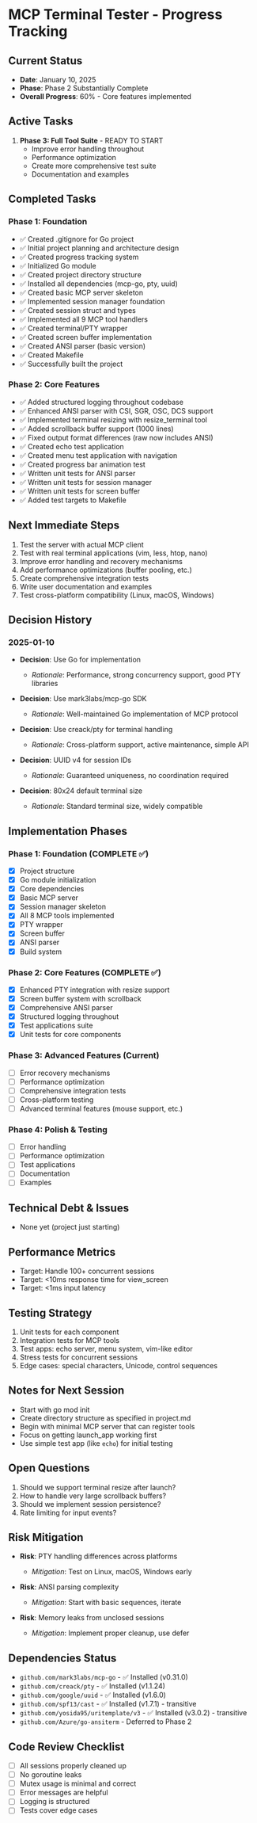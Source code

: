 # MCP Terminal Tester - Progress Tracking

## Current Status
- **Date**: January 10, 2025
- **Phase**: Phase 2 Substantially Complete
- **Overall Progress**: 60% - Core features implemented

## Active Tasks
1. **Phase 3: Full Tool Suite** - READY TO START
   - Improve error handling throughout
   - Performance optimization
   - Create more comprehensive test suite
   - Documentation and examples

## Completed Tasks

### Phase 1: Foundation
- ✅ Created .gitignore for Go project
- ✅ Initial project planning and architecture design
- ✅ Created progress tracking system
- ✅ Initialized Go module
- ✅ Created project directory structure
- ✅ Installed all dependencies (mcp-go, pty, uuid)
- ✅ Created basic MCP server skeleton
- ✅ Implemented session manager foundation
- ✅ Created session struct and types
- ✅ Implemented all 9 MCP tool handlers
- ✅ Created terminal/PTY wrapper
- ✅ Created screen buffer implementation
- ✅ Created ANSI parser (basic version)
- ✅ Created Makefile
- ✅ Successfully built the project

### Phase 2: Core Features
- ✅ Added structured logging throughout codebase
- ✅ Enhanced ANSI parser with CSI, SGR, OSC, DCS support
- ✅ Implemented terminal resizing with resize_terminal tool
- ✅ Added scrollback buffer support (1000 lines)
- ✅ Fixed output format differences (raw now includes ANSI)
- ✅ Created echo test application
- ✅ Created menu test application with navigation
- ✅ Created progress bar animation test
- ✅ Written unit tests for ANSI parser
- ✅ Written unit tests for session manager
- ✅ Written unit tests for screen buffer
- ✅ Added test targets to Makefile

## Next Immediate Steps
1. Test the server with actual MCP client
2. Test with real terminal applications (vim, less, htop, nano)
3. Improve error handling and recovery mechanisms
4. Add performance optimizations (buffer pooling, etc.)
5. Create comprehensive integration tests
6. Write user documentation and examples
7. Test cross-platform compatibility (Linux, macOS, Windows)

## Decision History

### 2025-01-10
- **Decision**: Use Go for implementation
  - *Rationale*: Performance, strong concurrency support, good PTY libraries
  
- **Decision**: Use mark3labs/mcp-go SDK
  - *Rationale*: Well-maintained Go implementation of MCP protocol
  
- **Decision**: Use creack/pty for terminal handling
  - *Rationale*: Cross-platform support, active maintenance, simple API
  
- **Decision**: UUID v4 for session IDs
  - *Rationale*: Guaranteed uniqueness, no coordination required
  
- **Decision**: 80x24 default terminal size
  - *Rationale*: Standard terminal size, widely compatible

## Implementation Phases

### Phase 1: Foundation (COMPLETE ✅)
- [x] Project structure
- [x] Go module initialization
- [x] Core dependencies
- [x] Basic MCP server
- [x] Session manager skeleton
- [x] All 8 MCP tools implemented
- [x] PTY wrapper
- [x] Screen buffer
- [x] ANSI parser
- [x] Build system

### Phase 2: Core Features (COMPLETE ✅)
- [x] Enhanced PTY integration with resize support
- [x] Screen buffer system with scrollback
- [x] Comprehensive ANSI parser
- [x] Structured logging throughout
- [x] Test applications suite
- [x] Unit tests for core components

### Phase 3: Advanced Features (Current)
- [ ] Error recovery mechanisms
- [ ] Performance optimization
- [ ] Comprehensive integration tests
- [ ] Cross-platform testing
- [ ] Advanced terminal features (mouse support, etc.)

### Phase 4: Polish & Testing
- [ ] Error handling
- [ ] Performance optimization
- [ ] Test applications
- [ ] Documentation
- [ ] Examples

## Technical Debt & Issues
- None yet (project just starting)

## Performance Metrics
- Target: Handle 100+ concurrent sessions
- Target: <10ms response time for view_screen
- Target: <1ms input latency

## Testing Strategy
1. Unit tests for each component
2. Integration tests for MCP tools
3. Test apps: echo server, menu system, vim-like editor
4. Stress tests for concurrent sessions
5. Edge cases: special characters, Unicode, control sequences

## Notes for Next Session
- Start with go mod init
- Create directory structure as specified in project.md
- Begin with minimal MCP server that can register tools
- Focus on getting launch_app working first
- Use simple test app (like `echo`) for initial testing

## Open Questions
1. Should we support terminal resize after launch?
2. How to handle very large scrollback buffers?
3. Should we implement session persistence?
4. Rate limiting for input events?

## Risk Mitigation
- **Risk**: PTY handling differences across platforms
  - *Mitigation*: Test on Linux, macOS, Windows early
  
- **Risk**: ANSI parsing complexity
  - *Mitigation*: Start with basic sequences, iterate
  
- **Risk**: Memory leaks from unclosed sessions
  - *Mitigation*: Implement proper cleanup, use defer

## Dependencies Status
- `github.com/mark3labs/mcp-go` - ✅ Installed (v0.31.0)
- `github.com/creack/pty` - ✅ Installed (v1.1.24)
- `github.com/google/uuid` - ✅ Installed (v1.6.0)
- `github.com/spf13/cast` - ✅ Installed (v1.7.1) - transitive
- `github.com/yosida95/uritemplate/v3` - ✅ Installed (v3.0.2) - transitive
- `github.com/Azure/go-ansiterm` - Deferred to Phase 2

## Code Review Checklist
- [ ] All sessions properly cleaned up
- [ ] No goroutine leaks
- [ ] Mutex usage is minimal and correct
- [ ] Error messages are helpful
- [ ] Logging is structured
- [ ] Tests cover edge cases
